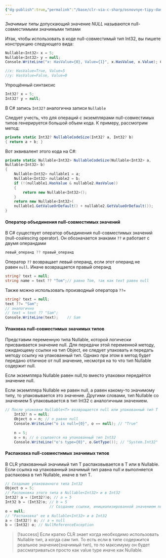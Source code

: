 ```yaml
---
{"dg-publish":true,"permalink":"/base/clr-via-c-sharp/osnovnye-tipy-dannyh/null-sovmestimye-znachimye-tipy/"}
---
```



_Значимые типы_ допускающий значение _NULL_ называются null-совместимыми значимыми типами

Итак, чтобы использовать в коде null-совместимый тип Int32, вы пишете конструкцию следующего вида: 
```csharp
Nullable<Int32> x = 5; 
Nullable<Int32> y = null;
Console.WriteLine("x: HasValue={0}, Value={1}", x.HasValue, x.Value); Console.WriteLine("y: HasValue={0}, Value={1}", y.HasValue, y.GetValueOrDefault());

//x: HasValue=True, Value=5 
//y: HasValue=False, Value=0
```

Упрощённый синтаксис
```csharp
Int32? x = 5; 
Int32? y = null;
```
В C# запись `Int32?` аналогична записи `Nullable`

Следует учесть, что для операций с экземплярами null-совместимых типов генерируется большой объем кода. 
К примеру, рассмотрим метод: 
```csharp
private static Int32? NullableCodeSize(Int32? a, Int32? b) 
{ return a + b; }
```

Вот эквивалент этого кода на C#:
```csharp
private static Nullable<Int32> NullableCodeSize(Nullable<Int32> a,
Nullable<Int32> b)
{
	Nullable<Int32> nullable1 = a;
	Nullable<Int32> nullable2 = b;
	if (!(nullable1.HasValue & nullable2.HasValue))
	{
		return new Nullable<Int32>();
	}
	return new Nullable<Int32>(
	nullable1.GetValueOrDefault() + nullable2.GetValueOrDefault());
}
```

#### Оператор объединения null-совместимых значений

В C# существует оператор объединения null-совместимых значений (null-coalescing operator). Он обозначается знаками `??` и работает с двумя операндами

```csharp
левый_операнд ?? правый_операнд
```

Оператор `??` возвращает левый операнд, если этот операнд не равен `null`. Иначе возвращается правый операнд


```csharp
string? text = null;
string name = text ?? "Tom";// равно Tom, так как text равен null
```

Также можно использовать производный оператора `??=`

```csharp
string? text = null;
text ??= "Sam";
// аналогично
// text = text ?? "Sam";
Console.WriteLine(text);    // Sam
```

#### Упаковка null-совместимых значимых типов

Представим переменную типа Nullable, которой логически присваивается значение null. Для передачи этой переменной методу, ожидающему ссылки на тип Object, ее следует упаковать и передать методу ссылку на упакованный тип. Однако при этом в метод будет передано отличное от null значение, несмотря на то что тип Nullable содержит null.

Если экземпляра Nullable равен null,то вместо упаковки передаётся значение null.

Если экземпляра Nullable не равен null, а равен какому-то значимому типу, то упаковывается это значение. Другими словами, тип Nullable со значением 5 упаковывается в тип Int32 с аналогичным значением.

```csharp
// После упаковки Nullable<T> возвращается null или упакованный тип T
	Int32? n = null;
	Object o = n; // o равно null
	Console.WriteLine("o is null={0}", o == null); // "True"
	
	n = 5;
	o = n; // o ссылается на упакованный тип Int32
	Console.WriteLine("o's type={0}", o.GetType()); // "System.Int32"
```

#### Распаковка null-совместимых значимых типов

В CLR упакованный значимый тип T распаковывается в T или в Nullable. Если ссылка на упакованный значимый тип равна null и выполняется распаковка в тип Nullable, иначе в тип Т.

```csharp
// Создание упакованного типа Int32
Object o = 5;
// Распаковка этого типа в Nullable<Int32> и в Int32
Int32? a = (Int32?)o; // a = 5
Int32 b = (Int32)o; // b = 5
					// Создание ссылки, инициализированной значением null
o = null;
// "Распаковка" ее в Nullable<Int32> и в Int32
a = (Int32?) o; // a = null
b = (Int32) o; // NullReferenceException
```

> [!success]  Если кратко
> CLR знает когда необходимо использовать Nullable тип, а когда сам тип. То есть если в типе содержится реальное значение(значимый тип), то по максимуму он будет рассматриваться просто как value type иначе как Nullable.